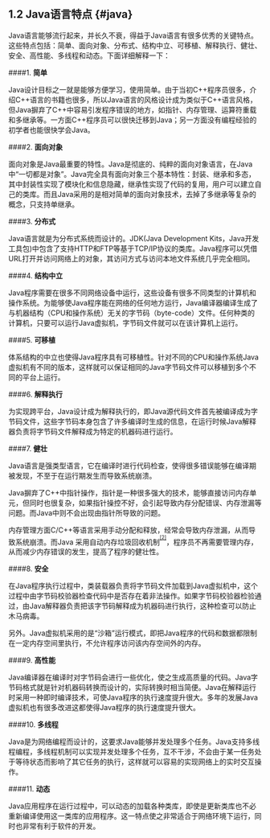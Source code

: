 ## 1.2 Java语言特点 {#java}

Java语言能够流行起来，并长久不衰，得益于Java语言有很多优秀的关键特点。这些特点包括：简单、面向对象、分布式、结构中立、可移植、解释执行、健壮、安全、高性能、多线程和动态。下面详细解释一下：

####1.  **简单**

Java设计目标之一就是能够方便学习，使用简单。由于当初C++程序员很多，介绍C++语言的书籍也很多，所以Java语言的风格设计成为类似于C++语言风格，但Java摒弃了C++中容易引发程序错误的地方，如指针、内存管理、运算符重载和多继承等。一方面C++程序员可以很快迁移到Java；另一方面没有编程经验的初学者也能很快学会Java。

####2.  **面向对象**

面向对象是Java最重要的特性。Java是彻底的、纯粹的面向对象语言，在Java中“一切都是对象”。Java完全具有面向对象三个基本特性：封装、继承和多态，其中封装性实现了模块化和信息隐藏，继承性实现了代码的复用，用户可以建立自己的类库。而且Java采用的是相对简单的面向对象技术，去掉了多继承等复杂的概念，只支持单继承。

####3.  **分布式**

Java语言就是为分布式系统而设计的。JDK(Java Development Kits，Java开发工具包)中包含了支持HTTP和FTP等基于TCP/IP协议的类库。Java程序可以凭借URL打开并访问网络上的对象，其访问方式与访问本地文件系统几乎完全相同。

####4.  **结构中立**

Java程序需要在很多不同网络设备中运行，这些设备有很多不同类型的计算机和操作系统。为能够使Java程序能在网络的任何地方运行，Java编译器编译生成了与机器结构（CPU和操作系统）无关的字节码（byte-code）文件。任何种类的计算机，只要可以运行Java虚拟机，字节码文件就可以在该计算机上运行。

####5.  **可移植**

体系结构的中立也使得Java程序具有可移植性。针对不同的CPU和操作系统Java虚拟机有不同的版本，这样就可以保证相同的Java字节码文件可以移植到多个不同的平台上运行。

####6.  **解释执行**

为实现跨平台，Java设计成为解释执行的，即Java源代码文件首先被编译成为字节码文件，这些字节码本身包含了许多编译时生成的信息，在运行时候Java解释器负责将字节码文件解释成为特定的机器码进行运行。

####7.  **健壮**

Java语言是强类型语言，它在编译时进行代码检查，使得很多错误能够在编译期被发现，不至于在运行期发生而导致系统崩溃。

Java摒弃了C++中指针操作，指针是一种很多强大的技术，能够直接访问内存单元，但同时也很复杂，如果指针操控不好，会引起导致内存分配错误、内存泄漏等问题。而Java中则不会出现由指针所导致的问题。

内存管理方面C/C++等语言采用手动分配和释放，经常会导致内存泄漏，从而导致系统崩溃。而Java 采用自动内存垃圾回收机制<sup><sup id="596144984728568-footnote-ref-2"><a href="#596144984728568-footnote-2">[2]</a></sup></sup>，程序员不再需要管理内存，从而减少内存错误的发生，提高了程序的健壮性。

####8.  **安全**

在Java程序执行过程中，类装载器负责将字节码文件加载到Java虚拟机中，这个过程中由字节码校验器检查代码中是否存在着非法操作。如果字节码校验器检验通过，由Java解释器负责把该字节码解释成为机器码进行执行，这种检查可以防止木马病毒。

另外。Java虚拟机采用的是“沙箱”运行模式，即把Java程序的代码和数据都限制在一定内存空间里执行，不允许程序访问该内存空间外的内存。

####9.  **高性能**

Java编译器在编译时对字节码会进行一些优化，使之生成高质量的代码。Java字节码格式就是针对机器码转换而设计的，实际转换时相当简便。Java在解释运行时采用一种即时编译技术，可使Java程序的执行速度提升很大。多年的发展Java虚拟机也有很多改进这都使得Java程序的执行速度提升很大。

####10.  **多线程**

Java是为网络编程而设计的，这要求Java能够并发处理多个任务。Java支持多线程编程，多线程机制可以实现并发处理多个任务，互不干涉，不会由于某一任务处于等待状态而影响了其它任务的执行，这样就可以容易的实现网络上的实时交互操作。

####11.  **动态**

Java应用程序在运行过程中，可以动态的加载各种类库，即使是更新类库也不必重新编译使用这一类库的应用程序。这一特点使之非常适合于网络环境下运行，同时也非常有利于软件的开发。

[^2]: 在Java运行环境中，始终存在着一个系统级的线程，专门跟踪内存的使用情况，定期检测出不再使用的内存，并进行自动回收，避免了内存的泄露，也减轻了程序员的工作量。